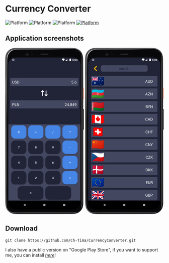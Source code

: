 # Currency Converter
![Platform](https://img.shields.io/badge/JAVA%2011-100%25-blue)
![Platform](https://img.shields.io/badge/platform-android-green)
![Platform](https://img.shields.io/badge/last%20commit-%20Mar%202023-yellowgreen)
[![Platform](https://img.shields.io/badge/GooglePlay-v1.0-important)](https://play.google.com/store/apps/details?id=com.chtima.currencyconverter)

## Application screenshots
<div>
  <img width="250px" src="screenshots/Screenshot_20230306_180459.png">
  <img width="250px" src="screenshots/Screenshot_20230306_180606.png">
</div>

## Download

    git clone https://github.com/Ch-Tima/CurrencyConverter.git


I also have a public version on "Google Play Store", if you want to support me, you can install [_here_](https://play.google.com/store/apps/details?id=com.chtima.currencyconverter)!

